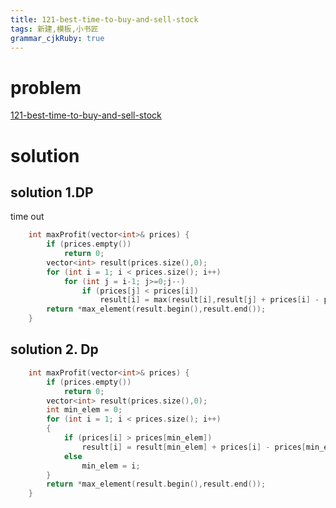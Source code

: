 ```yaml
---
title: 121-best-time-to-buy-and-sell-stock
tags: 新建,模板,小书匠
grammar_cjkRuby: true
---
```



# problem
[121-best-time-to-buy-and-sell-stock](https://leetcode.com/problems/best-time-to-buy-and-sell-stock/#/description)

# solution

## solution 1.DP

time out 
```cpp
    int maxProfit(vector<int>& prices) {
        if (prices.empty())
            return 0;
        vector<int> result(prices.size(),0);
        for (int i = 1; i < prices.size(); i++)
            for (int j = i-1; j>=0;j--)
                if (prices[j] < prices[i])
                    result[i] = max(result[i],result[j] + prices[i] - prices[j]);
        return *max_element(result.begin(),result.end());
    }
```

## solution 2. Dp
```cpp
    int maxProfit(vector<int>& prices) {
        if (prices.empty())
            return 0;
        vector<int> result(prices.size(),0);
        int min_elem = 0;
        for (int i = 1; i < prices.size(); i++)
        {
            if (prices[i] > prices[min_elem])
                result[i] = result[min_elem] + prices[i] - prices[min_elem];
            else
                min_elem = i;
        }
        return *max_element(result.begin(),result.end());
    }

```